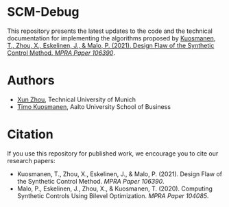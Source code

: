 # SCM-Debug
This repository presents the latest updates to the code and the technical documentation for implementing the algorithms proposed by [Kuosmanen, T., Zhou, X., Eskelinen, J., & Malo, P. (2021). Design Flaw of the Synthetic Control Method. *MPRA Paper 106390*](https://mpra.ub.uni-muenchen.de/106390/).  

# Authors
* [Xun Zhou](https://www.researchgate.net/profile/Xun-Zhou-17), Technical University of Munich 
* [Timo Kuosmanen](https://www.researchgate.net/profile/Timo-Kuosmanen), Aalto University School of Business

# Citation
If you use this repository for published work, we encourage you to cite our research papers:
* Kuosmanen, T., Zhou, X., Eskelinen, J., & Malo, P. (2021). Design Flaw of the Synthetic Control Method. *MPRA Paper 106390*.
* Malo, P., Eskelinen, J., Zhou, X., & Kuosmanen, T. (2020). Computing Synthetic Controls Using Bilevel Optimization. *MPRA Paper 104085*.

